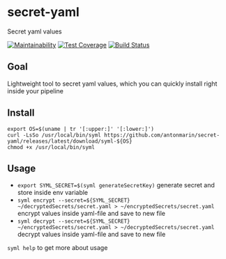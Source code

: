 # secret-yaml
Secret yaml values

[![Maintainability](https://api.codeclimate.com/v1/badges/e047b9311147b1e8b419/maintainability)](https://codeclimate.com/github/antonmarin/secret-yaml/maintainability)
[![Test Coverage](https://api.codeclimate.com/v1/badges/e047b9311147b1e8b419/test_coverage)](https://codeclimate.com/github/antonmarin/secret-yaml/test_coverage)
[![Build Status](https://travis-ci.org/antonmarin/secret-yaml.svg?branch=master)](https://travis-ci.org/antonmarin/secret-yaml)

## Goal

Lightweight tool to secret yaml values, 
which you can quickly install right inside your pipeline

## Install

```
export OS=$(uname | tr '[:upper:]' '[:lower:]')
curl -LsSo /usr/local/bin/syml https://github.com/antonmarin/secret-yaml/releases/latest/download/syml-${OS}
chmod +x /usr/local/bin/syml
```

## Usage

- `export SYML_SECRET=$(syml generateSecretKey)` 
generate secret and store inside env variable
- `syml encrypt --secret=${SYML_SECRET} 
~/decryptedSecrets/secret.yaml > ~/encryptedSecrets/secret.yaml`
encrypt values inside yaml-file and save to new file
- `syml decrypt --secret=${SYML_SECRET} 
~/encryptedSecrets/secret.yaml > ~/decryptedSecrets/secret.yaml`
decrypt values inside yaml-file and save to new file

`syml help` to get more about usage
